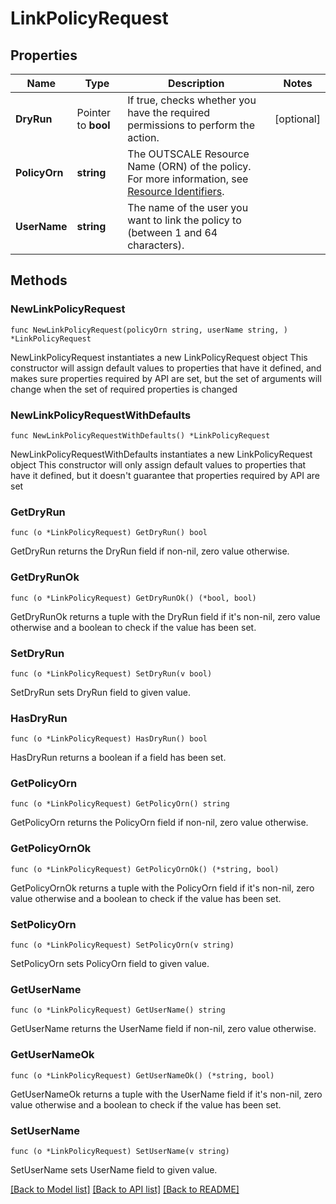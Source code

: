 # LinkPolicyRequest

## Properties

Name | Type | Description | Notes
------------ | ------------- | ------------- | -------------
**DryRun** | Pointer to **bool** | If true, checks whether you have the required permissions to perform the action. | [optional] 
**PolicyOrn** | **string** | The OUTSCALE Resource Name (ORN) of the policy. For more information, see [Resource Identifiers](https://docs.outscale.com/en/userguide/Resource-Identifiers.html). | 
**UserName** | **string** | The name of the user you want to link the policy to (between 1 and 64 characters). | 

## Methods

### NewLinkPolicyRequest

`func NewLinkPolicyRequest(policyOrn string, userName string, ) *LinkPolicyRequest`

NewLinkPolicyRequest instantiates a new LinkPolicyRequest object
This constructor will assign default values to properties that have it defined,
and makes sure properties required by API are set, but the set of arguments
will change when the set of required properties is changed

### NewLinkPolicyRequestWithDefaults

`func NewLinkPolicyRequestWithDefaults() *LinkPolicyRequest`

NewLinkPolicyRequestWithDefaults instantiates a new LinkPolicyRequest object
This constructor will only assign default values to properties that have it defined,
but it doesn't guarantee that properties required by API are set

### GetDryRun

`func (o *LinkPolicyRequest) GetDryRun() bool`

GetDryRun returns the DryRun field if non-nil, zero value otherwise.

### GetDryRunOk

`func (o *LinkPolicyRequest) GetDryRunOk() (*bool, bool)`

GetDryRunOk returns a tuple with the DryRun field if it's non-nil, zero value otherwise
and a boolean to check if the value has been set.

### SetDryRun

`func (o *LinkPolicyRequest) SetDryRun(v bool)`

SetDryRun sets DryRun field to given value.

### HasDryRun

`func (o *LinkPolicyRequest) HasDryRun() bool`

HasDryRun returns a boolean if a field has been set.

### GetPolicyOrn

`func (o *LinkPolicyRequest) GetPolicyOrn() string`

GetPolicyOrn returns the PolicyOrn field if non-nil, zero value otherwise.

### GetPolicyOrnOk

`func (o *LinkPolicyRequest) GetPolicyOrnOk() (*string, bool)`

GetPolicyOrnOk returns a tuple with the PolicyOrn field if it's non-nil, zero value otherwise
and a boolean to check if the value has been set.

### SetPolicyOrn

`func (o *LinkPolicyRequest) SetPolicyOrn(v string)`

SetPolicyOrn sets PolicyOrn field to given value.


### GetUserName

`func (o *LinkPolicyRequest) GetUserName() string`

GetUserName returns the UserName field if non-nil, zero value otherwise.

### GetUserNameOk

`func (o *LinkPolicyRequest) GetUserNameOk() (*string, bool)`

GetUserNameOk returns a tuple with the UserName field if it's non-nil, zero value otherwise
and a boolean to check if the value has been set.

### SetUserName

`func (o *LinkPolicyRequest) SetUserName(v string)`

SetUserName sets UserName field to given value.



[[Back to Model list]](../README.md#documentation-for-models) [[Back to API list]](../README.md#documentation-for-api-endpoints) [[Back to README]](../README.md)



